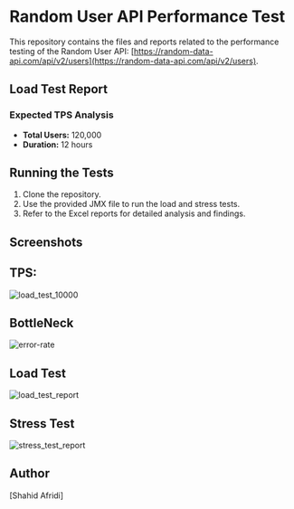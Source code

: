 # Random User API Performance Test

This repository contains the files and reports related to the performance testing of the Random User API: [https://random-data-api.com/api/v2/users](https://random-data-api.com/api/v2/users).

## Load Test Report

### Expected TPS Analysis

- **Total Users:** 120,000
- **Duration:** 12 hours

## Running the Tests

1. Clone the repository.
2. Use the provided JMX file to run the load and stress tests.
3. Refer to the Excel reports for detailed analysis and findings.


## Screenshots
## TPS:
![load_test_10000](https://github.com/iamsafridi/random-API-performance-test/assets/82276738/1e7f7c5f-735d-421b-ad13-ff00eda8e4db)

## BottleNeck
![error-rate](https://github.com/iamsafridi/random-API-performance-test/assets/82276738/61ef0f86-dda8-4bce-937b-772d58736fa8)

## Load Test
![load_test_report](https://github.com/iamsafridi/random-API-performance-test/assets/82276738/242a8e3f-8dfa-4e63-be6d-3e667f0cf907)

## Stress Test
![stress_test_report](https://github.com/iamsafridi/random-API-performance-test/assets/82276738/6e7f8687-2d01-4bc0-8e75-eb78283dd55c)


## Author

[Shahid Afridi]

